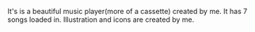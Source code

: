 It's is a beautiful music player(more of a cassette) created by me. It has 7 songs loaded in. Illustration and icons are created by me.